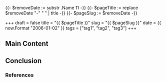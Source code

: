 {{- $removeDate := substr .Name 11 -}}
{{- $pageTitle := replace $removeDate "-" " " | title -}}
{{- $pageSlug := $removeDate -}}

+++
draft = false
title = "{{ $pageTitle }}"
slug = "{{ $pageSlug }}"
date = {{ now.Format "2006-01-02" }}
tags = ["tag1", "tag2", "tag3"]
+++

<!-- A quick introduction/opening -->

## Main Content

<!-- Write the main content here -->

## Conclusion

<!-- Write the conclusion here -->

### References

<!-- List any references or further readings here -->
